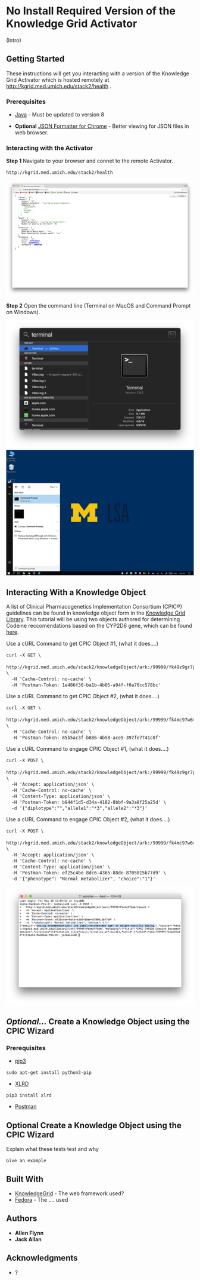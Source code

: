 # No Install Required Version of the Knowledge Grid Activator

(Intro)

## Getting Started

These instructions will get you interacting with a version of the Knowledge Grid Activator which is hosted remotely at http://kgrid.med.umich.edu/stack2/health . 

### Prerequisites

* [Java](http://www.oracle.com/technetwork/java/javase/downloads/jre8-downloads-2133155.html) - Must be updated to version 8

* **Optional** [JSON Formatter for Chrome](https://chrome.google.com/webstore/detail/json-formatter/cfaihfocdnniaholfnjcemnfhcjchohb) - Better viewing for JSON files in web browser.



### Interacting with the Activator
**Step 1** Navigate to your browser and connet to the remote Activator.

```
http://kgrid.med.umich.edu/stack2/health
```

![Remote Activator](/activator-workshop/screenshots/remote_activator.png?raw=true)

**Step 2** Open the command line (Terminal on MacOS and Command Prompt on Windows).

![Search Terminal](/activator-workshop/screenshots/search_terminal.png?raw=true)
![Search Command Prompt](/activator-workshop/screenshots/search_command_prompt.png?raw=true)



## Interacting With a Knowledge Object

A list of Clinical Pharmacogenetics Implementation Consortium (CPIC®) guidelines can be found in knowledge object form in the [Knowledge Grid Library](http://kgrid.med.umich.edu/library2/#/). This tutorial will be using two objects authored for determining Codeine reccomendations based on the CYP2D6 gene, which can be found [here](https://umich.box.com/v/CPICKnowledgeObjects).


Use a cURL Command to get CPIC Object #1, (what it does....)
```
curl -X GET \
  http://kgrid.med.umich.edu/stack2/knowledgeObject/ark:/99999/fk49z9gr7p \
  -H 'Cache-Control: no-cache' \
  -H 'Postman-Token: 1e486f30-ba1b-4b05-a94f-f0a70cc578bc'
```


Use a cURL Command to get CPIC Object #2, (what it does....)
```
curl -X GET \
  http://kgrid.med.umich.edu/stack2/knowledgeObject/ark:/99999/fk4mc97w6m \
  -H 'Cache-Control: no-cache' \
  -H 'Postman-Token: 85b5ac3f-b886-4b58-ace9-397fe7741c0f'
```



Use a cURL Command to engage CPIC Object #1, (what it does....)
```
curl -X POST \
  http://kgrid.med.umich.edu/stack2/knowledgeObject/ark:/99999/fk49z9gr7p/result \
  -H 'Accept: application/json' \
  -H 'Cache-Control: no-cache' \
  -H 'Content-Type: application/json' \
  -H 'Postman-Token: b944f1d5-d34a-4182-8bbf-9a3a8f25a25d' \
  -d '{"diplotype":"","allele1":"*3","allele2":"*3"}'
```



Use a cURL Command to engage CPIC Object #2, (what it does....)
```
curl -X POST \
  http://kgrid.med.umich.edu/stack2/knowledgeObject/ark:/99999/fk4mc97w6m/result \
  -H 'Accept: application/json' \
  -H 'Cache-Control: no-cache' \
  -H 'Content-Type: application/json' \
  -H 'Postman-Token: ef25c4be-8dc6-4365-88de-8705015b77d9' \
  -d '{"phenotype": "Normal metabolizer", "choice":"1"}'
```

![Reccomendation](/activator-workshop/screenshots/curl4.png?raw=true)




## **_Optional..._** Create a Knowledge Object using the CPIC Wizard

### Prerequisites
* [pip3](https://stackoverflow.com/questions/6587507/how-to-install-pip-with-python-3)
```
sudo apt-get install python3-pip
```
* [XLRD](https://pypi.python.org/pypi/xlrd)
```
pip3 install xlrd
```
* [Postman](https://www.getpostman.com/)


## **Optional** Create a Knowledge Object using the CPIC Wizard

Explain what these tests test and why

```
Give an example
```



## Built With

* [KnowledgeGrid](http://kgrid.org/index.html) - The web framework used?
* [Fedora](https://duraspace.org/fedora/) - The .... used

## Authors

* **Allen Flynn**
* **Jack Allan**


## Acknowledgments

* ?

